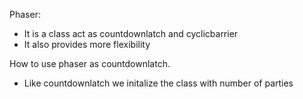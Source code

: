 Phaser:
 - It is a class act as countdownlatch and cyclicbarrier
 - It also provides more flexibility
 
How to use phaser as countdownlatch. 
- Like countdownlatch we initalize the class with number of parties

